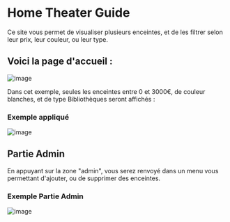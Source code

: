# Home Theater Guide
Ce site vous permet de visualiser plusieurs enceintes, et de les filtrer selon leur prix, leur couleur, ou leur type.

## Voici la page d'accueil :

![image](https://user-images.githubusercontent.com/91066652/173096342-007d9617-6e2c-4899-9632-2fd0ea07e5f4.png)

Dans cet exemple, seules les enceintes entre 0 et 3000€, de couleur blanches, et de type Bibliothèques seront affichés :
### Exemple appliqué

![image](https://user-images.githubusercontent.com/91066652/173096600-5125e2ef-7ba1-4436-848d-e9ab72d4003a.png)

## Partie Admin
En appuyant sur la zone "admin", vous serez renvoyé dans un menu vous permettant d'ajouter, ou de supprimer des enceintes.

### Exemple Partie Admin

![image](https://user-images.githubusercontent.com/91066652/173097025-31ebee71-c707-4c08-9897-c44577a9f039.png)
